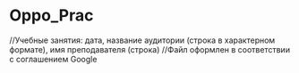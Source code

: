 # Oppo_Prac
//Учебные занятия: дата, название аудитории (строка в характерном формате), имя преподавателя (строка)
//Файл оформлен в соответствии с соглашением Google

